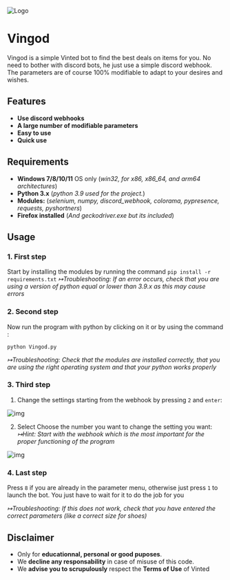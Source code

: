 ![Logo](https://i.imgur.com/3LL84iI.png)


# Vingod

Vingod is a simple Vinted bot to find the best deals on items for you. No need to bother with discord bots, he just use a simple discord webhook. The parameters are of course 100% modifiable to adapt to your desires and wishes. 

## Features

- **Use discord webhooks**
- **A large number of modifiable parameters**
- **Easy to use**
- **Quick use**

## Requirements
- **Windows 7/8/10/11** OS only (*win32, for x86, x86_64, and arm64 architectures*)
- **Python 3.x** (*python 3.9 used for the project.*)
- **Modules:** (*selenium, numpy, discord_webhook, colorama, pypresence, requests, pyshortners*)
- **Firefox installed** (*And geckodriver.exe but its included*) 

## Usage
### 1. First step

Start by installing the modules by running the command `pip install -r requirements.txt`
*↦Troubleshooting: If an error occurs, check that you are using a version of python equal or lower than 3.9.x as this may cause errors*

### 2. Second step

Now run the program with python by clicking on it or by using the command :
```console
python Vingod.py
```
*↦Troubleshooting: Check that the modules are installed correctly, that you are using the right operating system and that your python works properly*

### 3. Third step

1) Change the settings starting from the webhook by pressing `2` and `enter`:

![img](https://imgur.com/es1zcij.png)

2) Select Choose the number you want to change the setting you want:
*↦Hint: Start with the webhook which is the most important for the proper functioning of the program*

![img](https://imgur.com/YskhAPL.png)

### 4. Last step
Press `8` if you are already in the parameter menu, otherwise just press `1` to launch the bot. You just have to wait for it to do the job for you

*↦Troubleshooting: If this does not work, check that you have entered the correct parameters (like a correct size for shoes)*

## Disclaimer
- Only for **educationnal, personal or good puposes**.
- We **decline any responsability** in case of misuse of this code.
- We **advise you to scrupulously** respect the **Terms of Use** of Vinted

